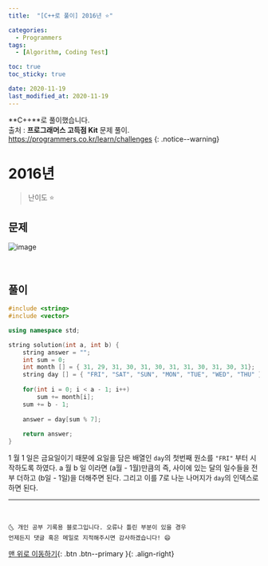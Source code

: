 ```yaml
---
title:  "[C++로 풀이] 2016년 ⭐" 

categories:
  - Programmers
tags:
  - [Algorithm, Coding Test]

toc: true
toc_sticky: true

date: 2020-11-19
last_modified_at: 2020-11-19
---
```

**C++**로 풀이했습니다.  
출처 : **프로그래머스 고득점 Kit** 문제 풀이. <https://programmers.co.kr/learn/challenges>
{: .notice--warning}

# 2016년

> 난이도 ⭐

## 문제

![image](https://user-images.githubusercontent.com/42318591/99638040-07856180-2a89-11eb-9837-558423aaed3c.png)


<br>

## 풀이 

```cpp
#include <string>
#include <vector>

using namespace std;

string solution(int a, int b) {
    string answer = "";
    int sum = 0;
    int month [] = { 31, 29, 31, 30, 31, 30, 31, 31, 30, 31, 30, 31};
    string day [] = { "FRI", "SAT", "SUN", "MON", "TUE", "WED", "THU" };
    
    for(int i = 0; i < a - 1; i++)
        sum += month[i];
    sum += b - 1;
    
    answer = day[sum % 7];
    
    return answer;
}
```

1 월 1 일은 금요일이기 때문에 요일을 담은 배열인 `day`의 첫번째 원소를 `"FRI"` 부터 시작하도록 하였다. a 월 b 일 이라면 (a월 - 1월)만큼의 즉, 사이에 있는 달의 일수들을 전부 더하고 (b일 - 1일)을 더해주면 된다. 그리고 이를 7로 나눈 나머지가 `day`의 인덱스로 하면 된다.


***
<br>

    🌜 개인 공부 기록용 블로그입니다. 오류나 틀린 부분이 있을 경우 
    언제든지 댓글 혹은 메일로 지적해주시면 감사하겠습니다! 😄

[맨 위로 이동하기](#){: .btn .btn--primary }{: .align-right}